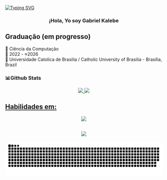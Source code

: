  
 
[![Typing SVG](https://readme-typing-svg.herokuapp.com/?color=d4d4d4&size=35&center=true&vCenter=true&width=1000&lines=Hello,+My+name+is+Gabriel+Kalebe;I'm+21+years+old;I'm+from+Brazil;I+studying+computer+science;Be+Welcome!+:%29)](https://git.io/typing-svg)



<div align="center">
  <h3> ¡Hola, Yo soy Gabriel Kalebe </h3>
    </div>

 
## Graduação (em progresso)
📖 Ciência da Computação <br>
📆 2022 - ≈2026<br>
📍 Universidade Catolica de Brasilia / Catholic University of Brasilia - Brasília, Brazil<br>


### 📊Github Stats
<div align="center">
  <a href="https://github.com/gkalebe">
  <img height="185em" src="https://github-readme-stats.vercel.app/api?username=gkalebe&show_icons=true&theme=dracula&include_all_commits=true&count_private=true"/>
  <img height="185em" src="https://github-readme-stats.vercel.app/api/top-langs/?username=gkalebe&layout=compact&langs_count=7&theme=dracula"/>
</div>

 
  
  ## Habilidades em:<br>
  
 <div align="center" >
<a href="https://skillicons.dev"   >
  <img src="https://skillicons.dev/icons?i=git,vscode,javascript,typescript,css,html,sass,nodejs,express,docker,figma,github,bootstrap,mongodb,postgres,discord,linkedin,instagram" />
</a>
  <br />

  </div>


   
##
   <div align="center" >
     <img src="https://github-profile-trophy.vercel.app/?username=gkalebe&row=1&column=6&theme=dracula&margin-w=15&margin-h=15"/>
  </div>
  

 ![snake gif](https://github.com/HenriqueLopes42/HenriqueLopes42/blob/output/github-contribution-grid-snake.svg)

